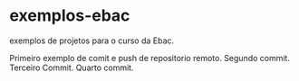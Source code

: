 # exemplos-ebac
exemplos de projetos para o curso da Ebac.

Primeiro exemplo de comit e push de repositorio remoto.
Segundo commit.
Terceiro Commit.
Quarto commit.

